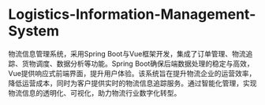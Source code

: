# Logistics-Information-Management-System
物流信息管理系统，采用Spring Boot与Vue框架开发，集成了订单管理、物流追踪、货物调度、数据分析等功能。Spring Boot确保后端数据处理的稳定与高效，Vue提供响应式前端界面，提升用户体验。该系统旨在提升物流企业的运营效率，降低运营成本，同时为客户提供实时的物流信息追踪服务。通过智能化管理，实现物流信息的透明化、可视化，助力物流行业数字化转型。

